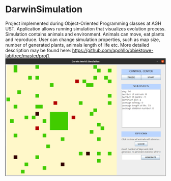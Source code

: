 # DarwinSimulation

Project implemented during Object-Oriented Programming classes at AGH UST. Application allows running simulation that visualizes evolution process. Simulation contains animals and environment. Animals can move, eat plants and reproduce. User can change simulation properties, such as map size, number of generated plants, animals length of life etc. More detailed description may be found here: https://github.com/apohllo/obiektowe-lab/tree/master/proj1.
![](images/application.png)
